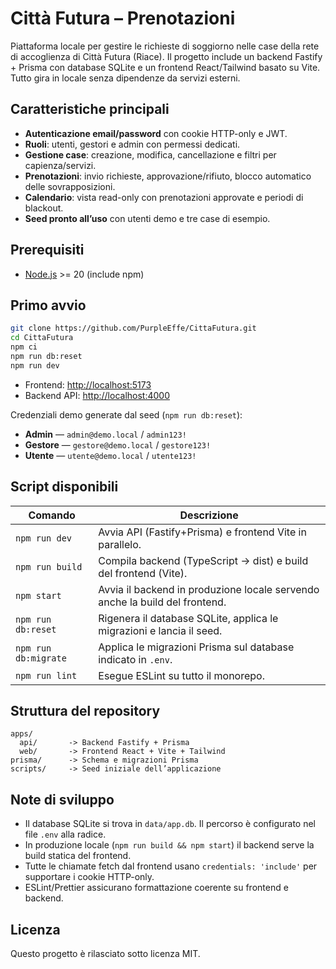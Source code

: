 # Città Futura – Prenotazioni

Piattaforma locale per gestire le richieste di soggiorno nelle case della rete di accoglienza di Città Futura (Riace). Il progetto include un backend Fastify + Prisma con database SQLite e un frontend React/Tailwind basato su Vite. Tutto gira in locale senza dipendenze da servizi esterni.

## Caratteristiche principali

- **Autenticazione email/password** con cookie HTTP-only e JWT.
- **Ruoli**: utenti, gestori e admin con permessi dedicati.
- **Gestione case**: creazione, modifica, cancellazione e filtri per capienza/servizi.
- **Prenotazioni**: invio richieste, approvazione/rifiuto, blocco automatico delle sovrapposizioni.
- **Calendario**: vista read-only con prenotazioni approvate e periodi di blackout.
- **Seed pronto all’uso** con utenti demo e tre case di esempio.

## Prerequisiti

- [Node.js](https://nodejs.org/) >= 20 (include npm)

## Primo avvio

```bash
git clone https://github.com/PurpleEffe/CittaFutura.git
cd CittaFutura
npm ci
npm run db:reset
npm run dev
```

- Frontend: <http://localhost:5173>
- Backend API: <http://localhost:4000>

Credenziali demo generate dal seed (`npm run db:reset`):

- **Admin** — `admin@demo.local` / `admin123!`
- **Gestore** — `gestore@demo.local` / `gestore123!`
- **Utente** — `utente@demo.local` / `utente123!`

## Script disponibili

| Comando             | Descrizione                                                                 |
| ------------------- | --------------------------------------------------------------------------- |
| `npm run dev`       | Avvia API (Fastify+Prisma) e frontend Vite in parallelo.                     |
| `npm run build`     | Compila backend (TypeScript → dist) e build del frontend (Vite).             |
| `npm start`         | Avvia il backend in produzione locale servendo anche la build del frontend. |
| `npm run db:reset`  | Rigenera il database SQLite, applica le migrazioni e lancia il seed.         |
| `npm run db:migrate`| Applica le migrazioni Prisma sul database indicato in `.env`.                |
| `npm run lint`      | Esegue ESLint su tutto il monorepo.                                          |

## Struttura del repository

```
apps/
  api/       -> Backend Fastify + Prisma
  web/       -> Frontend React + Vite + Tailwind
prisma/      -> Schema e migrazioni Prisma
scripts/     -> Seed iniziale dell’applicazione
```

## Note di sviluppo

- Il database SQLite si trova in `data/app.db`. Il percorso è configurato nel file `.env` alla radice.
- In produzione locale (`npm run build && npm start`) il backend serve la build statica del frontend.
- Tutte le chiamate fetch dal frontend usano `credentials: 'include'` per supportare i cookie HTTP-only.
- ESLint/Prettier assicurano formattazione coerente su frontend e backend.

## Licenza

Questo progetto è rilasciato sotto licenza MIT.
